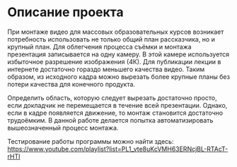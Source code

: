 # Описание проекта
При монтаже видео для массовых образовательных курсов возникает потребность использовать не только общий план рассказчика, но и крупный план. Для облегчения процесса съёмки и монтажа презентация записывается на одну камеру. В этой камере используется избыточное разрешение изображения (4К). Для публикации лекции в интернете достаточно гораздо меньшего качества видео. Таким образом, из исходного кадра можно вырезать более крупные планы без потери качества для конечного продукта. 

Определить область, которую следует вырезать достаточно просто, если докладчик не перемещается в течение всей презентации. Однако, если в кадре появляется движение, то монтаж становится достаточно трудоёмким. В данной работе делается попытка автоматизировать вышеозначенный процесс монтажа.


Тестирование работы программы можно найти здесь:
https://www.youtube.com/playlist?list=PL1_vte8uKcVMH63ERNcjBL-RTAcT-rHTI
